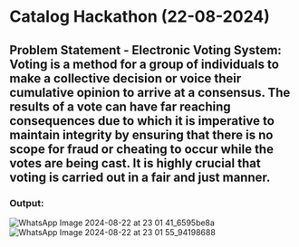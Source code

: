 # Catalog Hackathon (22-08-2024)

## Problem Statement - Electronic Voting System: Voting is a method for a group of individuals to make a collective decision or voice their cumulative opinion to arrive at a consensus. The results of a vote can have far reaching consequences due to which it is imperative to maintain integrity by ensuring that there is no scope for fraud or cheating to occur while the votes are being cast. It is highly crucial that voting is carried out in a fair and just manner.

### Output:
![WhatsApp Image 2024-08-22 at 23 01 41_6595be8a](https://github.com/user-attachments/assets/e52b39a4-7dac-44cb-8086-1269174354ba)
![WhatsApp Image 2024-08-22 at 23 01 55_94198688](https://github.com/user-attachments/assets/181ae5df-4c79-405c-aaf1-0d9e823ef22b)
